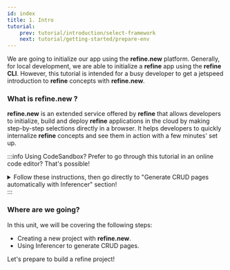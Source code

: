 ```yaml
---
id: index
title: 1. Intro
tutorial:
    prev: tutorial/introduction/select-framework
    next: tutorial/getting-started/prepare-env
---
```


We are going to initialize our app using the **refine.new** platform. Generally, for local development, we are able to initialize a **refine** app using the **refine CLI**. However, this tutorial is intended for a busy developer to get a jetspeed introduction to **refine** concepts with **refine.new**.


### What is refine.new ?

**refine.new** is an extended service offered by **refine** that allows developers to initialize, build and deploy **refine** applications in the cloud by making step-by-step selections directly in a browser. It helps developers to quickly internalize **refine** concepts and see them in action with a few minutes' set up.

:::info Using CodeSandbox?
Prefer to go through this tutorial in an online code editor? That's possible!

<details>

<summary>Follow these instructions, then go directly to "Generate CRUD pages automatically with Inferencer" section!</summary>

**Set up StackBlitz**

<UIConditional is="mui">

1. Click [here](https://codesandbox.io/embed/github/refinedev/refine/tree/master/examples/template-mui?file=src%2FApp.tsx) to open the Material UI template.

</UIConditional>

2. Click “Sign in” on the top right to log in using your GitHub credentials.

3. In the upper left of the StackBlitz editor window, click the "fork" button to fork the template (save to your own account dashboard).

<UIConditional is="mui">

4. After the project loads, you will see a live preview of the “refine-mui-boilerplate” starter.

</UIConditional>

**Make Changes**

<UIConditional is="mui">

In the files panel, click on `src/App.tsx` to open it. Afterwards, go to this part of the tutorial to learn how to make changes to this file: [Generate CRUD pages automatically with Inferencer](/docs/tutorial/getting-started/mui/generate-crud-pages/)

</UIConditional>

**Create a GitHub Repository**

1. Press the "Connect Repository" button at the top of your list of files, enter a new name for your repository, and click "Create repo & push".

2. When you have changes to be commit to GitHub, a “Commit” button will appear at the top left of your workspace. Clicking on this will allow you to enter a commit message, and update your repository.

**What's next?**

<UIConditional is="mui">

Now you can navigate to [Generate CRUD pages automatically with Inferencer](/docs/tutorial/getting-started/mui/generate-crud-pages) to start building with **refine**!

</UIConditional>

</details>
:::

<h3>Where are we going?</h3>

In this unit, we will be covering the following steps:

-   Creating a new project with **refine.new**.
-   Using Inferencer to generate CRUD pages.

<Checklist>

<ChecklistItem id="getting-started">
Let's prepare to build a refine project!
</ChecklistItem>

</Checklist>
